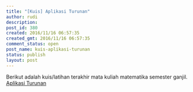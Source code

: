 ```yaml
---
title: "[Kuis] Aplikasi Turunan"
author: rudi
description: 
post_id: 380
created: 2016/11/16 06:57:35
created_gmt: 2016/11/16 06:57:35
comment_status: open
post_name: kuis-aplikasi-turunan
status: publish
layout: post
---
```


Berikut adalah kuis/latihan terakhir mata kuliah matematika semester ganjil. [Aplikasi Turunan](http://rudi.staff.ugm.ac.id/files/2016/11/kuis4.pdf)